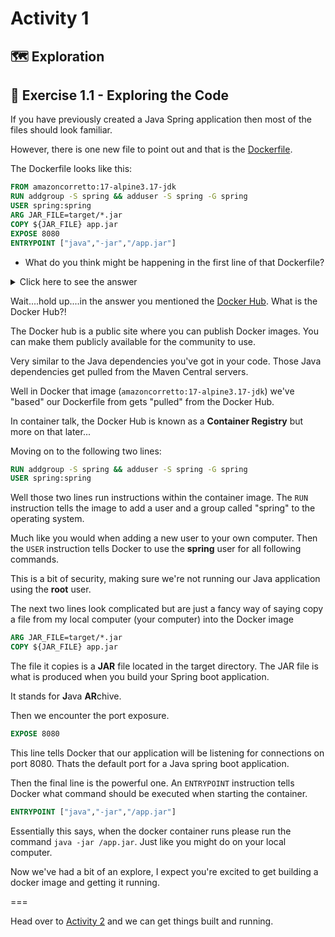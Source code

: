 # Activity 1

## 🗺 Exploration

## 🔎 Exercise 1.1 - Exploring the Code

If you have previously created a Java Spring application then most of the files should look familiar.

However, there is one new file to point out and that is the [Dockerfile](../Dockerfile).

The Dockerfile looks like this:

```dockerfile
FROM amazoncorretto:17-alpine3.17-jdk
RUN addgroup -S spring && adduser -S spring -G spring
USER spring:spring
ARG JAR_FILE=target/*.jar
COPY ${JAR_FILE} app.jar
EXPOSE 8080
ENTRYPOINT ["java","-jar","/app.jar"]
```
- What do you think might be happening in the first line of that Dockerfile?

<details>
<summary>Click here to see the answer</summary>
<pre>

Think of Docker [images](https://docs.docker.com/glossary/#image) like layers of an onion. 

We can create Docker images that build upon previous layers. 

The first line of this particular Dockerfile tells Docker build 
on a Java image provided on the [DockerHub](https://hub.docker.com/_/amazoncorretto) by Amazon.

That particular image makes sure the version 17 of the 
Java Development Kit is present.

</pre>
</details>

Wait....hold up....in the answer you mentioned the [Docker Hub](https://hub.docker.com). What is the Docker Hub?!

The Docker hub is a public site where you can publish Docker images. You can make them publicly available for the community to use.

Very similar to the Java dependencies you've got in your code. Those Java dependencies get pulled from the Maven Central servers. 

Well in Docker that image (`amazoncorretto:17-alpine3.17-jdk`) we've "based" our Dockerfile from gets "pulled" from the Docker Hub.

In container talk, the Docker Hub is known as a **Container Registry** but more on that later...

Moving on to the following two lines:

```dockerfile
RUN addgroup -S spring && adduser -S spring -G spring
USER spring:spring
```

Well those two lines run instructions within the container image. The `RUN` instruction tells the image to add a user and a group called "spring" to the operating system.

Much like you would when adding a new user to your own computer. Then the `USER` instruction tells Docker to use the **spring** user for all following commands.

This is a bit of security, making sure we're not running our Java application using the **root** user.

The next two lines look complicated but are just a fancy way of saying copy a file from my local computer (your computer) into the Docker image

```dockerfile
ARG JAR_FILE=target/*.jar
COPY ${JAR_FILE} app.jar
```

The file it copies is a **JAR** file located in the target directory. The JAR file is what is produced when you build your Spring boot application.

It stands for **J**ava **AR**chive.

Then we encounter the port exposure.

```dockerfile
EXPOSE 8080
```

This line tells Docker that our application will be listening for connections on port 8080. Thats the default port for a Java spring boot application.

Then the final line is the powerful one. An `ENTRYPOINT` instruction tells Docker what command should be executed when starting the container.

```dockerfile
ENTRYPOINT ["java","-jar","/app.jar"]
```

Essentially this says, when the docker container runs please run the command `java -jar /app.jar`. Just like you might do on your local computer.

Now we've had a bit of an explore, I expect you're excited to get building a docker image and getting it running.

===

Head over to [Activity 2](./activity_2.md) and we can get things built and running.
